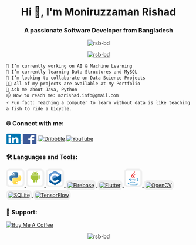 <h1 align="center">Hi 👋, I'm Moniruzzaman Rishad</h1>
<h3 align="center">A passionate Software Developer from Bangladesh</h3>
<p align="center">
  <img src="https://komarev.com/ghpvc/?username=rsb-bd&label=Profile%20views&color=0e75b6&style=flat" alt="rsb-bd" />
</p>
<p align="center">
  <a href="https://github.com/ryo-ma/github-profile-trophy">
    <img src="https://github-profile-trophy.vercel.app/?username=rsb-bd&theme=gruvbox&no-frame=true&margin-w=15&row=1&column=6" alt="rsb-bd" />
  </a>
</p>

    🔭 I’m currently working on AI & Machine Learning
    🌱 I’m currently learning Data Structures and MySQL
    👯 I’m looking to collaborate on Data Science Projects
    👨‍💻 All of my projects are available at My Portfolio
    💬 Ask me about Java, Python
    📫 How to reach me: mzrishad.info@gmail.com
    ⚡ Fun fact: Teaching a computer to learn without data is like teaching a fish to ride a bicycle.

<h3 align="left">🌐 Connect with me:</h3>
<p align="left">
  <a href="https://www.linkedin.com/in/mzrishad" target="_blank">
    <img align="center" src="https://raw.githubusercontent.com/devicons/devicon/master/icons/linkedin/linkedin-original.svg" alt="LinkedIn" height="30" width="40" />
  </a>
  <a href="https://www.facebook.com/mzrishad" target="_blank">
    <img align="center" src="https://raw.githubusercontent.com/devicons/devicon/master/icons/facebook/facebook-original.svg" alt="Facebook" height="30" width="40" />
  </a>
  <a href="https://dribbble.com/" target="_blank">
    <img align="center" src="https://raw.githubusercontent.com/devicons/devicon/master/icons/dribbble/dribbble-original.svg" alt="Dribbble" height="30" width="40" />
  </a>
  <a href="https://www.youtube.com/c/SolvedOvernight" target="_blank">
    <img align="center" src="https://raw.githubusercontent.com/devicons/devicon/master/icons/youtube/youtube-original.svg" alt="YouTube" height="30" width="40" />
  </a>
<h3 align="left">🛠 Languages and Tools:</h3>
<p align="left">
  <a href="https://www.python.org" target="_blank">
    <img src="https://raw.githubusercontent.com/devicons/devicon/master/icons/python/python-original.svg" alt="Python" width="40" height="40" style="border-radius: 10px; padding: 5px; background-color: #f0f0f0;"/>
  </a>
  <a href="https://developer.android.com" target="_blank">
    <img src="https://raw.githubusercontent.com/devicons/devicon/master/icons/android/android-original-wordmark.svg" alt="Android" width="40" height="40" style="border-radius: 10px; padding: 5px; background-color: #f0f0f0;"/>
  </a>
  <a href="https://www.cprogramming.com/" target="_blank">
    <img src="https://raw.githubusercontent.com/devicons/devicon/master/icons/c/c-original.svg" alt="C" width="40" height="40" style="border-radius: 10px; padding: 5px; background-color: #f0f0f0;"/>

  <a href="https://firebase.google.com/" target="_blank">
    <img src="https://www.vectorlogo.zone/logos/firebase/firebase-icon.svg" alt="Firebase" width="40" height="40" style="border-radius: 10px; padding: 5px; background-color: #f0f0f0;"/>
  </a>
  <a href="https://flutter.dev" target="_blank">
    <img src="https://www.vectorlogo.zone/logos/flutterio/flutterio-icon.svg" alt="Flutter" width="40" height="40" style="border-radius: 10px; padding: 5px; background-color: #f0f0f0;"/>

  <a href="https://www.java.com" target="_blank">
    <img src="https://raw.githubusercontent.com/devicons/devicon/master/icons/java/java-original.svg" alt="Java" width="40" height="40" style="border-radius: 10px; padding: 5px; background-color: #f0f0f0;"/>

  <a href="https://opencv.org/" target="_blank">
    <img src="https://www.vectorlogo.zone/logos/opencv/opencv-icon.svg" alt="OpenCV" width="40" height="40" style="border-radius: 10px; padding: 5px; background-color: #f0f0f0;"/>

  <a href="https://www.sqlite.org/" target="_blank">
    <img src="https://www.vectorlogo.zone/logos/sqlite/sqlite-icon.svg" alt="SQLite" width="40" height="40" style="border-radius: 10px; padding: 5px; background-color: #f0f0f0;"/>
  </a>
  <a href="https://www.tensorflow.org" target="_blank">
    <img src="https://www.vectorlogo.zone/logos/tensorflow/tensorflow-icon.svg" alt="TensorFlow" width="40" height="40" style="border-radius: 10px; padding: 5px; background-color: #f0f0f0;"/>
  </a>
</p>

</p><h3 align="left">💖 Support:</h3>
<p>
  <a href="https://www.buymeacoffee.com/https://buymeacoffee.com/" target="_blank">
    <img src="https://cdn.buymeacoffee.com/buttons/v2/default-yellow.png" height="50" width="210" alt="Buy Me A Coffee" />
  </a>
<p align="center">
  <img src="https://github-readme-stats.vercel.app/api/top-langs?username=rsb-bd&show_icons=true&locale=en&layout=compact&theme=radical&hide_border=true&langs_count=8&title_color=ff6e96&icon_color=ff6e96" alt="rsb-bd" />
</p>

